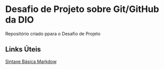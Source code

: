 # Desafio de Projeto sobre Git/GitHub da DIO
Repositório criado ppara o Desafio de Projeto

## Links Úteis
[Sintaxe Básica Markdow](https://www.markdownguide.org/basic-syntax/)
